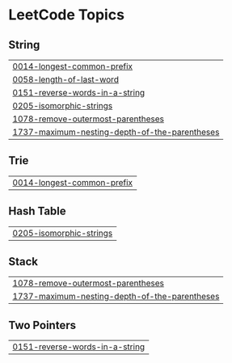 
<!---LeetCode Topics Start-->
# LeetCode Topics
## String
|  |
| ------- |
| [0014-longest-common-prefix](https://github.com/Sumithreddy6080/DSA-/tree/master/0014-longest-common-prefix) |
| [0058-length-of-last-word](https://github.com/Sumithreddy6080/DSA-/tree/master/0058-length-of-last-word) |
| [0151-reverse-words-in-a-string](https://github.com/Sumithreddy6080/DSA-/tree/master/0151-reverse-words-in-a-string) |
| [0205-isomorphic-strings](https://github.com/Sumithreddy6080/DSA-/tree/master/0205-isomorphic-strings) |
| [1078-remove-outermost-parentheses](https://github.com/Sumithreddy6080/DSA-/tree/master/1078-remove-outermost-parentheses) |
| [1737-maximum-nesting-depth-of-the-parentheses](https://github.com/Sumithreddy6080/DSA-/tree/master/1737-maximum-nesting-depth-of-the-parentheses) |
## Trie
|  |
| ------- |
| [0014-longest-common-prefix](https://github.com/Sumithreddy6080/DSA-/tree/master/0014-longest-common-prefix) |
## Hash Table
|  |
| ------- |
| [0205-isomorphic-strings](https://github.com/Sumithreddy6080/DSA-/tree/master/0205-isomorphic-strings) |
## Stack
|  |
| ------- |
| [1078-remove-outermost-parentheses](https://github.com/Sumithreddy6080/DSA-/tree/master/1078-remove-outermost-parentheses) |
| [1737-maximum-nesting-depth-of-the-parentheses](https://github.com/Sumithreddy6080/DSA-/tree/master/1737-maximum-nesting-depth-of-the-parentheses) |
## Two Pointers
|  |
| ------- |
| [0151-reverse-words-in-a-string](https://github.com/Sumithreddy6080/DSA-/tree/master/0151-reverse-words-in-a-string) |
<!---LeetCode Topics End-->